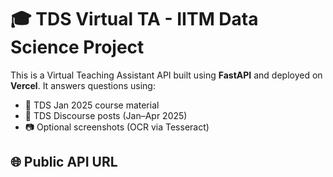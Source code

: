 # 🎓 TDS Virtual TA - IITM Data Science Project

This is a Virtual Teaching Assistant API built using **FastAPI** and deployed on **Vercel**. It answers questions using:

- 🧾 TDS Jan 2025 course material  
- 💬 TDS Discourse posts (Jan–Apr 2025)  
- 📷 Optional screenshots (OCR via Tesseract)

## 🌐 Public API URL


